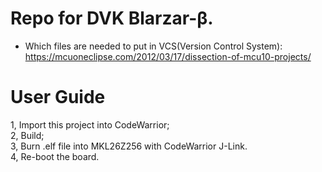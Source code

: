  # Repo for DVK Blarzar-β.
 - Which files are needed to put in VCS(Version Control System): https://mcuoneclipse.com/2012/03/17/dissection-of-mcu10-projects/
 # User Guide
 1, Import this project into CodeWarrior;   
 2, Build;  
 3, Burn .elf file into MKL26Z256 with CodeWarrior J-Link.  
 4, Re-boot the board.  
